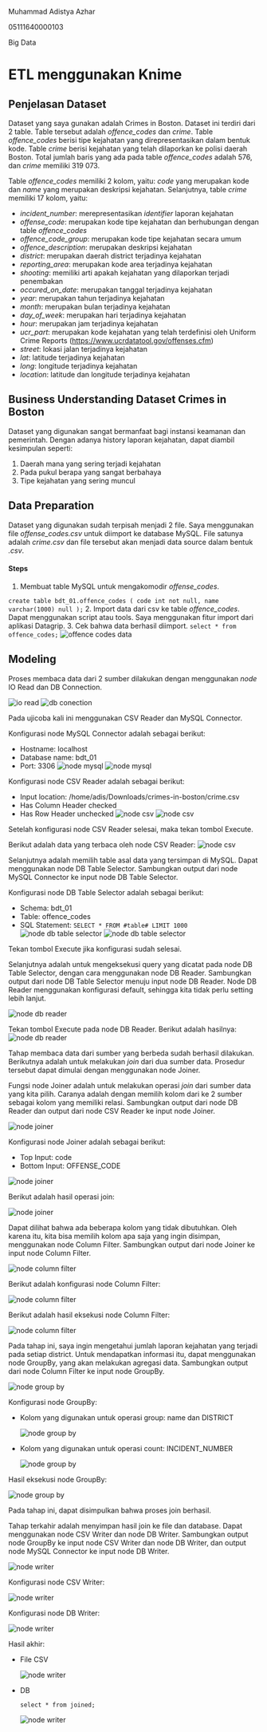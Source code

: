 Muhammad Adistya Azhar

05111640000103

Big Data

# ETL menggunakan Knime

## Penjelasan Dataset
Dataset yang saya gunakan adalah Crimes in Boston. Dataset ini terdiri dari 2 table. Table tersebut adalah *offence_codes* dan *crime*. Table *offence_codes* berisi tipe kejahatan yang direpresentasikan dalam bentuk kode. Table *crime* berisi kejahatan yang telah dilaporkan ke polisi daerah Boston. Total jumlah baris yang ada pada table *offence_codes* adalah 576, dan *crime* memiliki 319 073.

Table *offence_codes* memiliki 2 kolom, yaitu: *code* yang merupakan kode dan *name* yang merupakan deskripsi kejahatan. Selanjutnya, table *crime* memiliki 17 kolom, yaitu: 
- *incident_number*: merepresentasikan *identifier* laporan kejahatan
- *offense_code*: merupakan kode tipe kejahatan dan berhubungan dengan table *offence_codes*
- *offence_code_group*: merupakan kode tipe kejahatan secara umum
- *offence_description*: merupakan deskripsi kejahatan
- *district*: merupakan daerah district terjadinya kejahatan
- *reporting_area*: merupakan kode area terjadinya kejahatan
- *shooting*: memiliki arti apakah kejahatan yang dilaporkan terjadi penembakan
- *occured_on_date*: merupakan tanggal terjadinya kejahatan
- *year*: merupakan tahun terjadinya kejahatan
- *month*: merupakan bulan terjadinya kejahatan
- *day_of_week*: merupakan hari terjadinya kejahatan
- *hour*: merupakan jam terjadinya kejahatan
- *ucr_part*: merupakan kode kejahatan yang telah terdefinisi oleh Uniform Crime Reports (https://www.ucrdatatool.gov/offenses.cfm)
- *street*: lokasi jalan terjadinya kejahatan
- *lat*: latitude terjadinya kejahatan
- *long*: longitude terjadinya kejahatan
- *location*: latitude dan longitude terjadinya kejahatan

## Business Understanding Dataset Crimes in Boston
Dataset yang digunakan sangat bermanfaat bagi instansi keamanan dan pemerintah. Dengan adanya history laporan kejahatan, dapat diambil kesimpulan seperti:
1. Daerah mana yang sering terjadi kejahatan
2. Pada pukul berapa yang sangat berbahaya
3. Tipe kejahatan yang sering muncul

## Data Preparation
Dataset yang digunakan sudah terpisah menjadi 2 file. Saya menggunakan file *offense_codes.csv* untuk diimport ke database MySQL. File satunya adalah *crime.csv* dan file tersebut akan menjadi data source dalam bentuk *.csv*.

#### Steps
1. Membuat table MySQL untuk mengakomodir *offense_codes*. 

``
create table bdt_01.offence_codes
(
	code int not null,
	name varchar(1000) null
);
``
2. Import data dari csv ke table *offence_codes*. Dapat menggunakan script atau tools. Saya menggunakan fitur import dari aplikasi Datagrip.
3. Cek bahwa data berhasil diimport.
``
select * from offence_codes;
``
![offence codes data](offence_codes_data.png "offence codes data")


## Modeling
Proses membaca data dari 2 sumber dilakukan dengan menggunakan *node* IO Read dan DB Connection. 

![io read](io_read.png "io read")
![db conection](db_connection.png "db connection")

Pada ujicoba kali ini menggunakan CSV Reader dan MySQL Connector. 

Konfigurasi node MySQL Connector adalah sebagai berikut:
- Hostname: localhost
- Database name: bdt_01
- Port: 3306
![node mysql](node_mysql.png "node_mysql")
![node mysql](node_mysql_2.png "node_mysql")

Konfigurasi node CSV Reader adalah sebagai berikut:
- Input location: /home/adis/Downloads/crimes-in-boston/crime.csv
- Has Column Header checked
- Has Row Header unchecked
![node csv](node_csv.png "node_csv")
![node csv](node_csv_2.png "node_csv")


Setelah konfigurasi node CSV Reader selesai, maka tekan tombol Execute.

Berikut adalah data yang terbaca oleh node CSV Reader:
![node csv](node_csv_3.png "node_csv") 

Selanjutnya adalah memilih table asal data yang tersimpan di MySQL. Dapat menggunakan node DB Table Selector. Sambungkan output dari node MySQL Connector ke input node DB Table Selector.

Konfigurasi node DB Table Selector adalah sebagai berikut:
- Schema: bdt_01
- Table: offence_codes
- SQL Statement: ``SELECT * FROM #table# LIMIT 1000``
![node db table selector](node_db_table_selector.png "node_db_table_selector")
![node db table selector](node_db_table_selector_2.png "node_db_table_selector")

Tekan tombol Execute jika konfigurasi sudah selesai.

Selanjutnya adalah untuk mengeksekusi query yang dicatat pada node DB Table Selector, dengan cara menggunakan node DB Reader. Sambungkan output dari node DB Table Selector menuju input node DB Reader. Node DB Reader menggunakan konfigurasi default, sehingga kita tidak perlu setting lebih lanjut.

 ![node db reader](node_db_reader.png "node_db_reader")
 
 Tekan tombol Execute pada node DB Reader. Berikut adalah hasilnya:
  ![node db reader](node_db_reader_2.png "node_db_reader")

 Tahap membaca data dari sumber yang berbeda sudah berhasil dilakukan. Berikutnya adalah untuk melakukan *join* dari dua sumber data. Prosedur tersebut dapat dimulai dengan menggunakan node Joiner. 
 
 Fungsi node Joiner adalah untuk melakukan operasi *join* dari sumber data yang kita pilih. Caranya adalah dengan memilih kolom dari ke 2 sumber sebagai kolom yang memiliki relasi. Sambungkan output dari node DB Reader dan output dari node CSV Reader ke input node Joiner.

 ![node joiner](node_joiner_2.png "node_joiner")

 Konfigurasi node Joiner adalah sebagai berikut:
 - Top Input: code
 - Bottom Input: OFFENSE_CODE
 
![node joiner](node_joiner.png "node_joiner")

Berikut adalah hasil operasi join:

![node joiner](node_joiner_3.png "node_joiner")

Dapat dilihat bahwa ada beberapa kolom yang tidak dibutuhkan. Oleh karena itu, kita bisa memilih kolom apa saja yang ingin disimpan, menggunakan node Column Filter. Sambungkan output dari node Joiner ke input node Column Filter.

![node column filter](node_column_filter_2.png "node_column_filter")

Berikut adalah konfigurasi node Column Filter:

![node column filter](node_column_filter.png "node_column_filter")

Berikut adalah hasil eksekusi node Column Filter:

![node column filter](node_column_filter_3.png "node_column_filter")

Pada tahap ini, saya ingin mengetahui jumlah laporan kejahatan yang terjadi pada setiap district. Untuk mendapatkan informasi itu, dapat menggunakan node GroupBy, yang akan melakukan agregasi data. Sambungkan output dari node Column Filter ke input node GroupBy.

![node group by](node_group_by_3.png "node_group_by")

Konfigurasi node GroupBy:
- Kolom yang digunakan untuk operasi group: name dan DISTRICT

    ![node group by](node_group_by.png "node_group_by")
- Kolom yang digunakan untuk operasi count: INCIDENT_NUMBER

    ![node group by](node_group_by_2.png "node_group_by")

Hasil eksekusi node GroupBy:

![node group by](node_group_by_4.png "node_group_by")

Pada tahap ini, dapat disimpulkan bahwa proses join berhasil.

Tahap terkahir adalah menyimpan hasil join ke file dan database. Dapat menggunakan node CSV Writer dan node DB Writer. Sambungkan output node GroupBy ke input node CSV Writer dan node DB Writer, dan output node MySQL Connector ke input node DB Writer.

![node writer](node_writer.png "node_writer")

Konfigurasi node CSV Writer:

![node writer](node_writer_2.png "node_writer")

Konfigurasi node DB Writer:

![node writer](node_writer_3.png "node_writer")

Hasil akhir:

- File CSV

    ![node writer](node_writer_4.png "node_writer")
    
- DB

    ``select * from joined;``
 
    ![node writer](node_writer_5.png "node_writer")